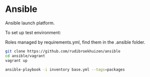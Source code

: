 # Ansible

Ansible launch platform.

To set up test environment:

Roles managed by requirements.yml, find them in the .ansible folder.

```bash
git clone https://github.com/rudibroekhuizen/ansible
cd ansible/vagrant
vagrant up
```

```bash
ansible-playbook -i inventory base.yml --tags=packages
```
